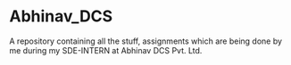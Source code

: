 # Abhinav_DCS
A repository containing all the stuff, assignments which are being done by me during my SDE-INTERN at Abhinav DCS Pvt. Ltd.
